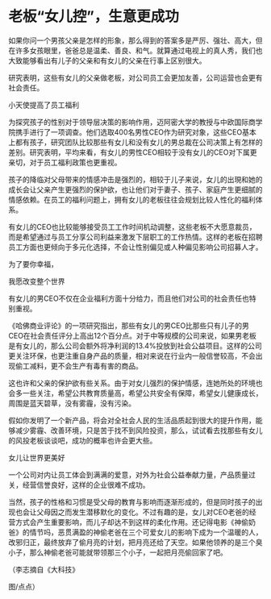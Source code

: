 # 老板“女儿控”，生意更成功

如果你问一个男孩父亲是怎样的形象，那么得到的答案多是严厉、强壮、高大，但在许多女孩眼里，爸爸总是温柔、善良、和气。就算通过电视上的真人秀，我们也大致能够看出有儿子的父亲和有女儿的父亲在行事上区别很大。 

研究表明，这些有女儿的父亲做老板，对公司员工会更加友善，公司运营也会更有社会责任。 

小天使提高了员工福利 

为探究孩子的性别对于领导层决策的影响作用，迈阿密大学的教授与中欧国际商学院携手进行了一项调查。他们选取400名男性CEO作为研究对象，这些CEO基本上都有孩子，研究团队比较那些有女儿和没有女儿的男总裁在公司决策上有怎样的差别。研究表明，平均来看，有女儿的男性CEO相较于没有女儿的CEO对下属更亲切，对于员工福利政策也更重视。 

孩子的降临对父母带来的情感冲击是强烈的，相较于儿子来说，女儿的出現和她的成长会让父亲产生更强烈的保护欲，也让他们对于妻子、孩子、家庭产生更细腻的情感依赖。在员工的福利问题上，拥有女儿的老板往往会规划比较人性化的福利体系。 

有女儿的CEO也比较能够接受员工工作时间机动调整，这些老板不大愿意裁员，而是希望通过与员工分享公司利益来激发下层职工的工作热情。这样的老板在招聘员工方面也更倾向于多元化选择，不会让性别偏见或人种偏见影响公司招募人才。 

为了要你幸福， 

我愿改变整个世界 

有女儿的男CEO不仅在企业福利方面十分给力，而且他们对公司的社会责任也特别重视。 

《哈佛商业评论》的一项研究指出，那些有女儿的男CEO比那些只有儿子的男CEO在社会责任评分上高出12个百分点。对于中等规模的公司来说，如果男老板是有女儿的，那么公司会额外将净利润的13.4%投放到社会公益项目。这样的公司更关注环保，也更注重自身产品的质量，相对来说在行业内一般信誉较高，不会出现偷工减料，更不会生产有毒有害的商品。 

这也许和父亲的保护欲有些关系。由于对女儿强烈的保护情感，连她所处的环境也会多一些关注，希望公共教育质量高，希望公共安全有保障，希望女儿健康成长，周围是蓝天碧草，没有雾霾，没有污染。 

假如你发明了一个新产品，将会对全社会人民的生活品质起到很大的提升作用，能够减少雾霾、改善环境，只是苦于找不到风险投资，那么，试试看去找那些有女儿的风投老板谈谈吧，成功的概率也许会更大些。 

女儿让世界更美好 

一个公司对内让员工体会到满满的爱意，对外为社会公益奉献力量，产品质量过关，经营信誉良好，这样的企业很难不成功。 

当然，孩子的性格和习惯是受父母的教育与影响而逐渐形成的，但是同时孩子的出现也会让父母因之而发生潜移默化的变化。不过有趣的是，女儿对CEO老爸的经营方式会产生重要影响，而儿子却达不到这样的柔化作用。还记得电影《神偷奶爸》的情节吗，恶贯满盈的神偷老爸在三个可爱女儿的影响下成为一个温暖的人，改邪归正，最终放弃了偷月亮的计划，把月亮还给了天空。如果他领养的是三个臭小子，那么神偷老爸可能就带领那三个小子，一起把月亮偷回家了吧。 

（李志摘自《大科技》 

图/点点）